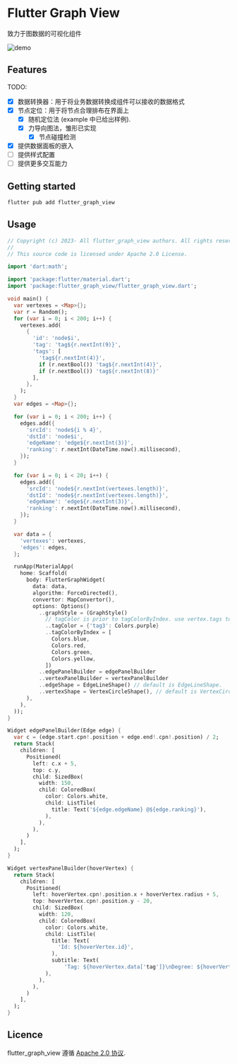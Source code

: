 
<!-- 
  Copyright (c) 2023- All flutter_graph_view authors. All rights reserved.

  This source code is licensed under Apache 2.0 License.
 -->

# Flutter Graph View
致力于图数据的可视化组件

![demo](https://foruda.gitee.com/images/1674684822685415888/5033481e_1043207.png)

## Features

TODO: 
- [x] 数据转换器：用于将业务数据转换成组件可以接收的数据格式
- [x] 节点定位：用于将节点合理排布在界面上
  - [x] 随机定位法 (example 中已给出样例).
  - [x] 力导向图法，雏形已实现
    - [x] 节点碰撞检测 
- [x] 提供数据面板的嵌入
- [ ] 提供样式配置
- [ ] 提供更多交互能力

## Getting started

```sh
flutter pub add flutter_graph_view
```

## Usage

```dart
// Copyright (c) 2023- All flutter_graph_view authors. All rights reserved.
//
// This source code is licensed under Apache 2.0 License.

import 'dart:math';

import 'package:flutter/material.dart';
import 'package:flutter_graph_view/flutter_graph_view.dart';

void main() {
  var vertexes = <Map>{};
  var r = Random();
  for (var i = 0; i < 200; i++) {
    vertexes.add(
      {
        'id': 'node$i',
        'tag': 'tag${r.nextInt(9)}',
        'tags': [
          'tag${r.nextInt(4)}',
          if (r.nextBool()) 'tag${r.nextInt(4)}',
          if (r.nextBool()) 'tag${r.nextInt(8)}'
        ],
      },
    );
  }
  var edges = <Map>{};

  for (var i = 0; i < 200; i++) {
    edges.add({
      'srcId': 'node${i % 4}',
      'dstId': 'node$i',
      'edgeName': 'edge${r.nextInt(3)}',
      'ranking': r.nextInt(DateTime.now().millisecond),
    });
  }

  for (var i = 0; i < 20; i++) {
    edges.add({
      'srcId': 'node${r.nextInt(vertexes.length)}',
      'dstId': 'node${r.nextInt(vertexes.length)}',
      'edgeName': 'edge${r.nextInt(3)}',
      'ranking': r.nextInt(DateTime.now().millisecond),
    });
  }

  var data = {
    'vertexes': vertexes,
    'edges': edges,
  };

  runApp(MaterialApp(
    home: Scaffold(
      body: FlutterGraphWidget(
        data: data,
        algorithm: ForceDirected(),
        convertor: MapConvertor(),
        options: Options()
          ..graphStyle = (GraphStyle()
            // tagColor is prior to tagColorByIndex. use vertex.tags to get color
            ..tagColor = {'tag3': Colors.purple}
            ..tagColorByIndex = [
              Colors.blue,
              Colors.red,
              Colors.green,
              Colors.yellow,
            ])
          ..edgePanelBuilder = edgePanelBuilder
          ..vertexPanelBuilder = vertexPanelBuilder
          ..edgeShape = EdgeLineShape() // default is EdgeLineShape.
          ..vertexShape = VertexCircleShape(), // default is VertexCircleShape.
      ),
    ),
  ));
}

Widget edgePanelBuilder(Edge edge) {
  var c = (edge.start.cpn!.position + edge.end!.cpn!.position) / 2;
  return Stack(
    children: [
      Positioned(
        left: c.x + 5,
        top: c.y,
        child: SizedBox(
          width: 150,
          child: ColoredBox(
            color: Colors.white,
            child: ListTile(
              title: Text('${edge.edgeName} @${edge.ranking}'),
            ),
          ),
        ),
      )
    ],
  );
}

Widget vertexPanelBuilder(hoverVertex) {
  return Stack(
    children: [
      Positioned(
        left: hoverVertex.cpn!.position.x + hoverVertex.radius + 5,
        top: hoverVertex.cpn!.position.y - 20,
        child: SizedBox(
          width: 120,
          child: ColoredBox(
            color: Colors.white,
            child: ListTile(
              title: Text(
                'Id: ${hoverVertex.id}',
              ),
              subtitle: Text(
                  'Tag: ${hoverVertex.data['tag']}\nDegree: ${hoverVertex.degree}'),
            ),
          ),
        ),
      )
    ],
  );
}

```

## Licence

flutter_graph_view 遵循 [Apache 2.0 协议](https://www.apache.org/licenses/LICENSE-2.0).
